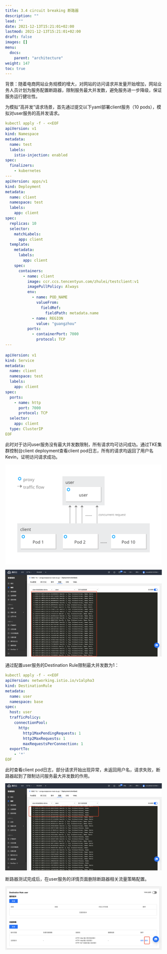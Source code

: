 ```yaml
---
title: 3.4 circuit breaking 断路器
description: ""
lead: ""
date: 2021-12-13T15:21:01+02:00
lastmod: 2021-12-13T15:21:01+02:00
draft: false
images: []
menu:
  docs:
    parent: "architecture"
weight: 147
toc: true
---
```


背景：随着电商网站业务规模的增大，对网站的访问请求并发量开始增加，网站业务人员计划为服务配置断路器，限制服务最大并发数，避免服务进一步降级，保证服务运行健壮性。

为模拟“高并发”请求场景，首先通过提交以下yaml部署client服务（10 pods），模拟对user服务的高并发请求。
```yaml
kubectl apply -f - <<EOF
apiVersion: v1
kind: Namespace
metadata:
  name: test
  labels:
    istio-injection: enabled
spec:
  finalizers:
    - kubernetes
---
apiVersion: apps/v1
kind: Deployment
metadata:
  name: client
  namespace: test
  labels:
    app: client
spec:
  replicas: 10
  selector:
    matchLabels:
      app: client
  template:
    metadata:
      labels:
        app: client
    spec:
      containers:
        - name: client
          image: ccr.ccs.tencentyun.com/zhulei/testclient:v1
          imagePullPolicy: Always
          env:
            - name: POD_NAME
              valueFrom:
                fieldRef:
                  fieldPath: metadata.name
            - name: REGION
              value: "guangzhou"
          ports:
            - containerPort: 7000
              protocol: TCP
---

apiVersion: v1
kind: Service
metadata:
  name: client
  namespace: test
  labels:
    app: client
spec:
  ports:
    - name: http
      port: 7000
      protocol: TCP
  selector:
    app: client
  type: ClusterIP
EOF
```

此时对于访问user服务没有最大并发数限制，所有请求均可访问成功。通过TKE集群控制台client deployment查看client pod日志，所有的请求均返回了用户名Kevin，证明访问请求成功。

<img src="/images/netCommunication/3-4-1.svg"></img>

<img src="/images/netCommunication/3-4-2.png"></img>

通过配置user服务的Destination Rule限制最大并发数为1：

```yaml
kubectl apply -f - <<EOF
apiVersion: networking.istio.io/v1alpha3
kind: DestinationRule
metadata:
  name: user
  namespace: base
spec:
  host: user
  trafficPolicy:
    connectionPool:
      http:
        http1MaxPendingRequests: 1
        http2MaxRequests: 1
        maxRequestsPerConnection: 1
  exportTo:
    - '*'
EOF
```

此时查看client pod日志，部分请求开始出现异常，未返回用户名，请求失败，断路器起到了限制访问服务最大并发数的作用。

<img src="/images/netCommunication/3-4-3.png"></img>


断路器测试完成后，在user服务的详情页面删除断路器相关流量策略配置。

<img src="/images/netCommunication/3-4-4.png"></img>
